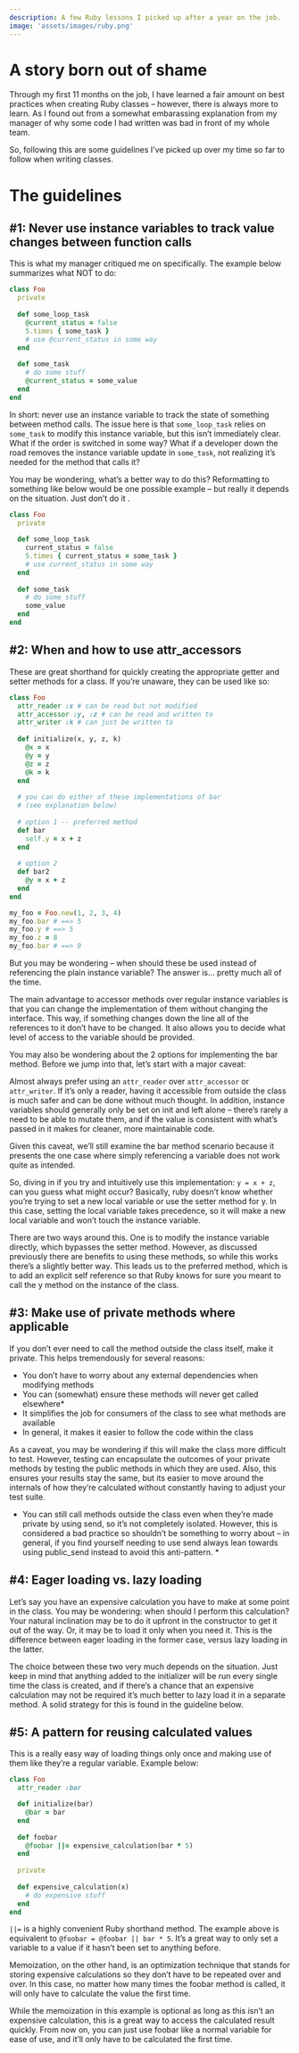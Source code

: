 ```yaml
---
description: A few Ruby lessons I picked up after a year on the job.
image: 'assets/images/ruby.png'
---
```

# A story born out of shame 
Through my first 11 months on the job, I have learned a fair amount on best practices when creating Ruby classes – however, there is always more to learn. As I found out from a somewhat embarassing explanation from my manager of why some code I had written was bad in front of my whole team.

So, following this are some guidelines I’ve picked up over my time so far to follow when writing classes.

# The guidelines

## #1: Never use instance variables to track value changes between function calls

This is what my manager critiqued me on specifically. The example below summarizes what NOT to do:

```ruby
class Foo
  private
  
  def some_loop_task
    @current_status = false
    5.times { some_task }
    # use @current_status in some way
  end
  
  def some_task
    # do some stuff
    @current_status = some_value
  end
end
```

In short: never use an instance variable to track the state of something between method calls. The issue here is that `some_loop_task` relies on `some_task` to modify this instance variable, but this isn’t immediately clear. What if the order is switched in some way? What if a developer down the road removes the instance variable update in `some_task`, not realizing it’s needed for the method that calls it?

You may be wondering, what’s a better way to do this? Reformatting to something like below would be one possible example – but really it depends on the situation. Just don’t do it .

```ruby
class Foo
  private
  
  def some_loop_task
    current_status = false
    5.times { current_status = some_task }
    # use current_status in some way
  end
  
  def some_task
    # do some stuff
    some_value
  end
end
```

## #2: When and how to use attr_accessors

These are great shorthand for quickly creating the appropriate getter and setter methods for a class. If you’re unaware, they can be used like so:

```ruby
class Foo
  attr_reader :x # can be read but not modified
  attr_accessor :y, :z # can be read and written to
  attr_writer :k # can just be written to
  
  def initialize(x, y, z, k)
    @x = x
    @y = y
    @z = z
    @k = k
  end
  
  # you can do either of these implementations of bar 
  # (see explanation below)
  
  # option 1 -- preferred method
  def bar
    self.y = x + z
  end
  
  # option 2
  def bar2
    @y = x + z
  end
end

my_foo = Foo.new(1, 2, 3, 4)
my_foo.bar # ==> 5
my_foo.y # ==> 5
my_foo.z = 8
my_foo.bar # ==> 9 
```

But you may be wondering – when should these be used instead of referencing the plain instance variable? The answer is… pretty much all of the time.

The main advantage to accessor methods over regular instance variables is that you can change the implementation of them without changing the interface. This way, if something changes down the line all of the references to it don’t have to be changed. It also allows you to decide what level of access to the variable should be provided.

You may also be wondering about the 2 options for implementing the bar method. Before we jump into that, let’s start with a major caveat:

Almost always prefer using an `attr_reader` over `attr_accessor` or `attr_writer`. If it’s only a reader, having it accessible from outside the class is much safer and can be done without much thought. In addition, instance variables should generally only be set on init and left alone – there’s rarely a need to be able to mutate them, and if the value is consistent with what’s passed in it makes for cleaner, more maintainable code.

Given this caveat, we’ll still examine the bar method scenario because it presents the one case where simply referencing a variable does not work quite as intended.

So, diving in if you try and intuitively use this implementation: `y = x + z`, can you guess what might occur? Basically, ruby doesn’t know whether you’re trying to set a new local variable or use the setter method for y. In this case, setting the local variable takes precedence, so it will make a new local variable and won’t touch the instance variable.

There are two ways around this. One is to modify the instance variable directly, which bypasses the setter method. However, as discussed previously there are benefits to using these methods, so while this works there’s a slightly better way. This leads us to the preferred method, which is to add an explicit self reference so that Ruby knows for sure you meant to call the y method on the instance of the class.

## #3: Make use of private methods where applicable

If you don’t ever need to call the method outside the class itself, make it private. This helps tremendously for several reasons:
- You don’t have to worry about any external dependencies when modifying methods
- You can (somewhat) ensure these methods will never get called elsewhere*
- It simplifies the job for consumers of the class to see what methods are available
- In general, it makes it easier to follow the code within the class

As a caveat, you may be wondering if this will make the class more difficult to test. However, testing can encapsulate the outcomes of your private methods by testing the public methods in which they are used. Also, this ensures your results stay the same, but its easier to move around the internals of how they’re calculated without constantly having to adjust your test suite.

* You can still call methods outside the class even when they’re made private by using send, so it’s not completely isolated. However, this is considered a bad practice so shouldn’t be something to worry about – in general, if you find yourself needing to use send always lean towards using public_send instead to avoid this anti-pattern. *

## #4: Eager loading vs. lazy loading

Let’s say you have an expensive calculation you have to make at some point in the class. You may be wondering: when should I perform this calculation? Your natural inclination may be to do it upfront in the constructor to get it out of the way. Or, it may be to load it only when you need it. This is the difference between eager loading in the former case, versus lazy loading in the latter.

The choice between these two very much depends on the situation. Just keep in mind that anything added to the initializer will be run every single time the class is created, and if there’s a chance that an expensive calculation may not be required it’s much better to lazy load it in a separate method. A solid strategy for this is found in the guideline below.

## #5: A pattern for reusing calculated values

This is a really easy way of loading things only once and making use of them like they’re a regular variable. Example below:

```ruby
class Foo
  attr_reader :bar

  def initialize(bar)
    @bar = bar
  end
  
  def foobar
    @foobar ||= expensive_calculation(bar * 5)
  end
  
  private
  
  def expensive_calculation(x)
    # do expensive stuff
  end
end
```

`||=` is a highly convenient Ruby shorthand method. The example above is equivalent to `@foobar = @foobar || bar * 5`. It’s a great way to only set a variable to a value if it hasn’t been set to anything before.

Memoization, on the other hand, is an optimization technique that stands for storing expensive calculations so they don’t have to be repeated over and over. In this case, no matter how many times the foobar method is called, it will only have to calculate the value the first time.

While the memoization in this example is optional as long as this isn’t an expensive calculation, this is a great way to access the calculated result quickly. From now on, you can just use foobar like a normal variable for ease of use, and it’ll only have to be calculated the first time.